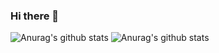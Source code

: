 ### Hi there 👋

<!--
**AnhhTuann/AnhhTuann** is a ✨ _special_ ✨ repository because its `README.md` (this file) appears on your GitHub profile.

Here are some ideas to get you started:

- 🔭 I’m currently working on SGU
- 🌱 I’m currently learning ReactJS , NodeJS , NextJS , GraphQL 
- 👯 I’m looking to collaborate on creating content!
- 🤔 I’m looking for help with design
- 💬 Ask me about design
- 📫 How to reach me: 
- 😄 Pronouns: he/him
- ⚡ Fun fact: 
-->
![Anurag's github stats](https://github-readme-stats.vercel.app/api?username=anhhtuann&hide=contribs,prs)
![Anurag's github stats](https://github-readme-stats.vercel.app/api?username=anhhtuann&count_private=true)
